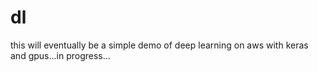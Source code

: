 # dl
this will eventually be a simple demo of deep learning on aws with keras and gpus...in progress...
